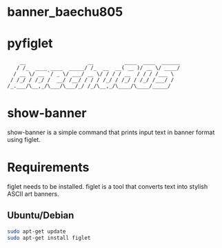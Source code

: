 # banner_baechu805

# **pyfiglet**
```
    __                    __          ____  ____  ______
   / /_  ____ ____  _____/ /_  __  __( __ )/ __ \/ ____/
  / __ \/ __ `/ _ \/ ___/ __ \/ / / / __  / / / /___ \
 / /_/ / /_/ /  __/ /__/ / / / /_/ / /_/ / /_/ /___/ /
/_.___/\__,_/\___/\___/_/ /_/\__,_/\____/\____/_____/

```

# show-banner

show-banner is a simple command that prints input text in banner format using figlet.

# Requirements

figlet needs to be installed. figlet is a tool that converts text into stylish ASCII art banners.


## Ubuntu/Debian

```sh
sudo apt-get update
sudo apt-get install figlet
